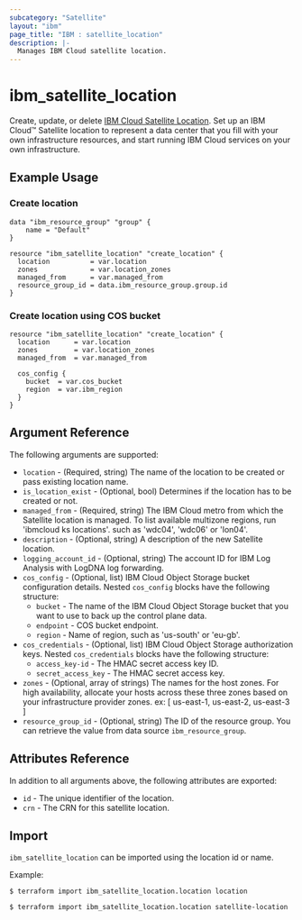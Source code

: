 ```yaml
---
subcategory: "Satellite"
layout: "ibm"
page_title: "IBM : satellite_location"
description: |-
  Manages IBM Cloud satellite location.
---
```


# ibm\_satellite_location

Create, update, or delete [IBM Cloud Satellite Location](https://cloud.ibm.com/docs/satellite?topic=satellite-locations). Set up an IBM Cloud™ Satellite location to represent a data center that you fill with your own infrastructure resources, and start running IBM Cloud services on your own infrastructure.


## Example Usage

###  Create location

```hcl
data "ibm_resource_group" "group" {
    name = "Default"
}

resource "ibm_satellite_location" "create_location" {
  location          = var.location
  zones             = var.location_zones
  managed_from      = var.managed_from
  resource_group_id = data.ibm_resource_group.group.id
}

```

###  Create location using COS bucket

```hcl
resource "ibm_satellite_location" "create_location" {
  location      = var.location
  zones         = var.location_zones
  managed_from  = var.managed_from  

  cos_config {
    bucket  = var.cos_bucket
    region  = var.ibm_region
  }
}
```

## Argument Reference

The following arguments are supported:

* `location` - (Required, string) The name of the location to be created or pass existing location name.
* `is_location_exist` - (Optional, bool) Determines if the location has to be created or not.
* `managed_from` - (Required, string) The IBM Cloud metro from which the Satellite location is managed. To list available multizone regions, run 'ibmcloud ks locations'. such as 'wdc04', 'wdc06' or 'lon04'.
* `description` - (Optional, string) A description of the new Satellite location.
* `logging_account_id` - (Optional, string) The account ID for IBM Log Analysis with LogDNA log forwarding.
* `cos_config` - (Optional, list) IBM Cloud Object Storage bucket configuration details. Nested `cos_config` blocks have the following structure:
    * `bucket` - The name of the IBM Cloud Object Storage bucket that you want to use to back up the control plane data.
    * `endpoint` - COS bucket endpoint.
    * `region` - Name of region, such as 'us-south' or 'eu-gb'.
* `cos_credentials` - (Optional, list) IBM Cloud Object Storage authorization keys. Nested `cos_credentials` blocks have the following structure:
    * `access_key-id` - The HMAC secret access key ID.
    * `secret_access_key` - The HMAC secret access key. 
* `zones` - (Optional, array of strings) The names for the host zones. For high availability, allocate your hosts across these three zones based on your infrastructure provider zones. ex: [ us-east-1, us-east-2, us-east-3 ]
* `resource_group_id` - (Optional, string) The ID of the resource group.  You can retrieve the value from data source `ibm_resource_group`.

## Attributes Reference

In addition to all arguments above, the following attributes are exported:

* `id` - The unique identifier of the location.
* `crn` - The CRN for this satellite location.

## Import

`ibm_satellite_location` can be imported using the location id or name.

Example:

```
$ terraform import ibm_satellite_location.location location

$ terraform import ibm_satellite_location.location satellite-location

```
